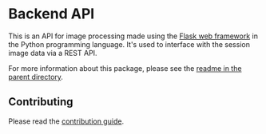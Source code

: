 # Backend API

This is an API for image processing made using the [Flask web framework](https://flask.palletsprojects.com/en/3.0.x/) in the Python programming language. It's used to interface with the session image data via a REST API.

For more information about this package, please see the [readme in the parent directory](../README.md).

## Contributing

Please read the [contribution guide](https://github.com/SheffieldMLtracking/btviewer/blob/main/CONTRIBUTING.md).
